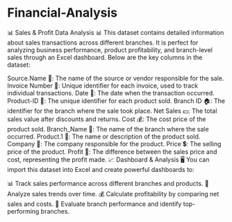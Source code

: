# Financial-Analysis


📊 Sales & Profit Data Analysis 📊
This dataset contains detailed information about sales transactions across different branches. It is perfect for analyzing business performance, product profitability, and branch-level sales through an Excel dashboard. Below are the key columns in the dataset:

Source.Name 🏢: The name of the source or vendor responsible for the sale.
Invoice Number 🧾: Unique identifier for each invoice, used to track individual transactions.
Date 📅: The date when the transaction occurred.
Product-ID 🔢: The unique identifier for each product sold.
Branch ID 🏠: The identifier for the branch where the sale took place.
Net Sales 💵: The total sales value after discounts and returns.
Cost 💰: The cost price of the product sold.
Branch_Name 🏬: The name of the branch where the sale occurred.
Product.1 🛒: The name or description of the product sold.
Company 🏢: The company responsible for the product.
Price 💲: The selling price of the product.
Profit 💸: The difference between the sales price and cost, representing the profit made.
📈 Dashboard & Analysis 🖥️
You can import this dataset into Excel and create powerful dashboards to:

📊 Track sales performance across different branches and products.
📅 Analyze sales trends over time.
💰 Calculate profitability by comparing net sales and costs.
🏬 Evaluate branch performance and identify top-performing branches.

